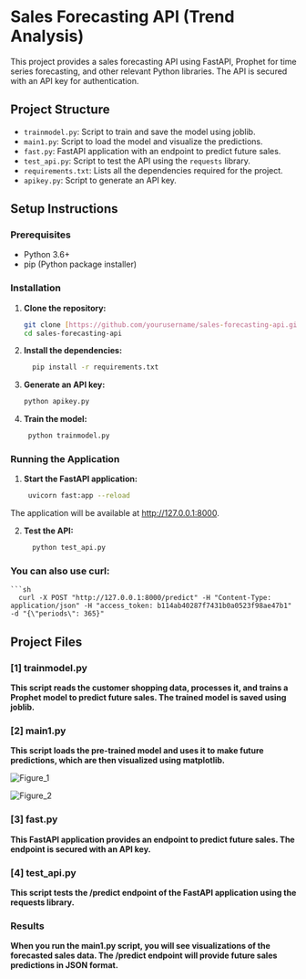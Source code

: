 # Sales Forecasting API (Trend Analysis)

This project provides a sales forecasting API using FastAPI, Prophet for time series forecasting, and other relevant Python libraries. The API is secured with an API key for authentication.

## Project Structure

- `trainmodel.py`: Script to train and save the model using joblib.
- `main1.py`: Script to load the model and visualize the predictions.
- `fast.py`: FastAPI application with an endpoint to predict future sales.
- `test_api.py`: Script to test the API using the `requests` library.
- `requirements.txt`: Lists all the dependencies required for the project.
- `apikey.py`: Script to generate an API key.

## Setup Instructions

### Prerequisites

- Python 3.6+
- pip (Python package installer)

### Installation

1. **Clone the repository:**

   ```sh
   git clone [https://github.com/yourusername/sales-forecasting-api.git](https://github.com/Dhruvil5995/trend_analysis)
   cd sales-forecasting-api

2. **Install the dependencies:**

   ```sh
     pip install -r requirements.txt
   
3. **Generate an API key:**

   ```sh
   python apikey.py
   
4. **Train the model:**

   ```sh
    python trainmodel.py

### Running the Application

1. **Start the FastAPI application:**

   ```sh
    uvicorn fast:app --reload

  The application will be available at http://127.0.0.1:8000.

2. **Test the API:**

    ```sh
      python test_api.py

### You can also use curl:

    ```sh
      curl -X POST "http://127.0.0.1:8000/predict" -H "Content-Type: application/json" -H "access_token: b114ab40287f7431b0a0523f98ae47b1" -d "{\"periods\": 365}"


## Project Files

### [1] trainmodel.py
**This script reads the customer shopping data, processes it, and trains a Prophet model to predict future sales. The trained model is saved using joblib.**

### [2] main1.py
**This script loads the pre-trained model and uses it to make future predictions, which are then visualized using matplotlib.**


![Figure_1](https://github.com/Dhruvil5995/trend_analysis/assets/64741151/ecc0ae90-72d2-4f02-9981-42c54a6036dc)

![Figure_2](https://github.com/Dhruvil5995/trend_analysis/assets/64741151/3e000003-cda5-467b-9452-4dd48c65f36c)



### [3] fast.py
**This FastAPI application provides an endpoint to predict future sales. The endpoint is secured with an API key.**


### [4] test_api.py
**This script tests the /predict endpoint of the FastAPI application using the requests library.**

### Results
**When you run the main1.py script, you will see visualizations of the forecasted sales data. The /predict endpoint will provide future sales predictions in JSON format.**

























   
